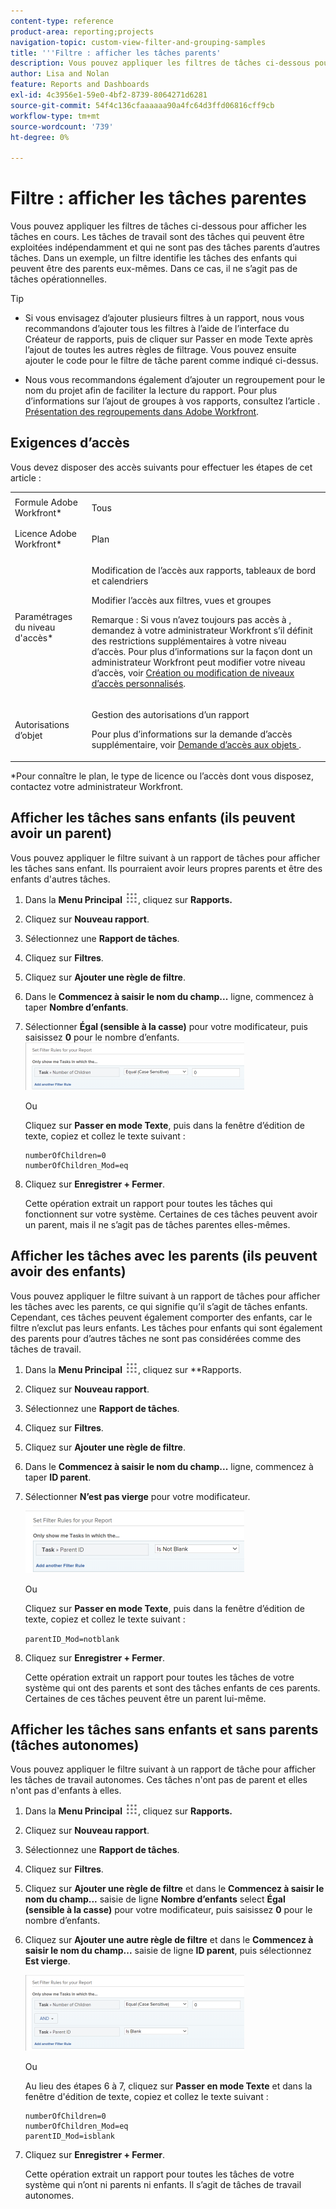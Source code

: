 ```yaml
---
content-type: reference
product-area: reporting;projects
navigation-topic: custom-view-filter-and-grouping-samples
title: '''Filtre : afficher les tâches parents'
description: Vous pouvez appliquer les filtres de tâches ci-dessous pour afficher les tâches en cours. Les tâches de travail sont des tâches qui peuvent être exploitées indépendamment et qui ne sont pas des tâches parents d’autres tâches. Dans un exemple, un filtre identifie les tâches des enfants qui peuvent être des parents eux-mêmes. Dans ce cas, il ne s’agit pas de tâches opérationnelles.
author: Lisa and Nolan
feature: Reports and Dashboards
exl-id: 4c3956e1-59e0-4bf2-8739-8064271d6281
source-git-commit: 54f4c136cfaaaaaa90a4fc64d3ffd06816cff9cb
workflow-type: tm+mt
source-wordcount: '739'
ht-degree: 0%

---
```


# Filtre : afficher les tâches parentes

Vous pouvez appliquer les filtres de tâches ci-dessous pour afficher les tâches en cours. Les tâches de travail sont des tâches qui peuvent être exploitées indépendamment et qui ne sont pas des tâches parents d’autres tâches. Dans un exemple, un filtre identifie les tâches des enfants qui peuvent être des parents eux-mêmes. Dans ce cas, il ne s’agit pas de tâches opérationnelles.

>[!TIP]
>
>* Si vous envisagez d’ajouter plusieurs filtres à un rapport, nous vous recommandons d’ajouter tous les filtres à l’aide de l’interface du Créateur de rapports, puis de cliquer sur Passer en mode Texte après l’ajout de toutes les autres règles de filtrage. Vous pouvez ensuite ajouter le code pour le filtre de tâche parent comme indiqué ci-dessus. 
* Nous vous recommandons également d’ajouter un regroupement pour le nom du projet afin de faciliter la lecture du rapport. Pour plus d’informations sur l’ajout de groupes à vos rapports, consultez l’article . [Présentation des regroupements dans Adobe Workfront](../../../reports-and-dashboards/reports/reporting-elements/groupings-overview.md).
>


## Exigences d’accès

Vous devez disposer des accès suivants pour effectuer les étapes de cet article :

<table style="table-layout:auto"> 
 <col> 
 <col> 
 <tbody> 
  <tr> 
   <td role="rowheader">Formule Adobe Workfront*</td> 
   <td> <p>Tous</p> </td> 
  </tr> 
  <tr> 
   <td role="rowheader">Licence Adobe Workfront*</td> 
   <td> <p>Plan </p> </td> 
  </tr> 
  <tr> 
   <td role="rowheader">Paramétrages du niveau d'accès*</td> 
   <td> <p>Modification de l’accès aux rapports, tableaux de bord et calendriers</p> <p>Modifier l’accès aux filtres, vues et groupes</p> <p>Remarque : Si vous n’avez toujours pas accès à , demandez à votre administrateur Workfront s’il définit des restrictions supplémentaires à votre niveau d’accès. Pour plus d’informations sur la façon dont un administrateur Workfront peut modifier votre niveau d’accès, voir <a href="../../../administration-and-setup/add-users/configure-and-grant-access/create-modify-access-levels.md" class="MCXref xref">Création ou modification de niveaux d’accès personnalisés</a>.</p> </td> 
  </tr> 
  <tr> 
   <td role="rowheader">Autorisations d’objet</td> 
   <td> <p>Gestion des autorisations d’un rapport</p> <p>Pour plus d’informations sur la demande d’accès supplémentaire, voir <a href="../../../workfront-basics/grant-and-request-access-to-objects/request-access.md" class="MCXref xref">Demande d’accès aux objets </a>.</p> </td> 
  </tr> 
 </tbody> 
</table>

&#42;Pour connaître le plan, le type de licence ou l’accès dont vous disposez, contactez votre administrateur Workfront.

## Afficher les tâches sans enfants (ils peuvent avoir un parent)

Vous pouvez appliquer le filtre suivant à un rapport de tâches pour afficher les tâches sans enfant. Ils pourraient avoir leurs propres parents et être des enfants d&#39;autres tâches.

1. Dans la **Menu Principal** ![](assets/main-menu-icon.png), cliquez sur **Rapports.**

1. Cliquez sur **Nouveau rapport**.
1. Sélectionnez une **Rapport de tâches**.
1. Cliquez sur **Filtres**.
1. Cliquez sur **Ajouter une règle de filtre**.
1. Dans le **Commencez à saisir le nom du champ...** ligne, commencez à taper **Nombre d’enfants**.

1. Sélectionner **Égal (sensible à la casse)** pour votre modificateur, puis saisissez **0** pour le nombre d’enfants.\
   ![](assets/parent-task-filter-from-the-ui-350x76.png)

   Ou

   Cliquez sur **Passer en mode Texte**, puis dans la fenêtre d’édition de texte, copiez et collez le texte suivant : 

   ```
   numberOfChildren=0
   numberOfChildren_Mod=eq
   ```


1. Cliquez sur **Enregistrer + Fermer**.

   Cette opération extrait un rapport pour toutes les tâches qui fonctionnent sur votre système. Certaines de ces tâches peuvent avoir un parent, mais il ne s’agit pas de tâches parentes elles-mêmes.

## Afficher les tâches avec les parents (ils peuvent avoir des enfants)

Vous pouvez appliquer le filtre suivant à un rapport de tâches pour afficher les tâches avec les parents, ce qui signifie qu’il s’agit de tâches enfants. Cependant, ces tâches peuvent également comporter des enfants, car le filtre n’exclut pas leurs enfants. Les tâches pour enfants qui sont également des parents pour d’autres tâches ne sont pas considérées comme des tâches de travail.

1. Dans la **Menu Principal** ![](assets/main-menu-icon.png), cliquez sur **Rapports.
1. Cliquez sur **Nouveau rapport**.
1. Sélectionnez une **Rapport de tâches**.
1. Cliquez sur **Filtres**.
1. Cliquez sur **Ajouter une règle de filtre**.
1. Dans le **Commencez à saisir le nom du champ...** ligne, commencez à taper **ID parent**.
1. Sélectionner **N’est pas vierge** pour votre modificateur.

   ![](assets/filter-parent-id-not-blank-350x100.png)

   Ou

   Cliquez sur **Passer en mode Texte**, puis dans la fenêtre d’édition de texte, copiez et collez le texte suivant : 

   `parentID_Mod=notblank`

1. Cliquez sur **Enregistrer + Fermer**.

   Cette opération extrait un rapport pour toutes les tâches de votre système qui ont des parents et sont des tâches enfants de ces parents. Certaines de ces tâches peuvent être un parent lui-même.

## Afficher les tâches sans enfants et sans parents (tâches autonomes)

Vous pouvez appliquer le filtre suivant à un rapport de tâche pour afficher les tâches de travail autonomes. Ces tâches n&#39;ont pas de parent et elles n&#39;ont pas d&#39;enfants à elles.

1. Dans la **Menu Principal** ![](assets/main-menu-icon.png), cliquez sur **Rapports.**
1. Cliquez sur **Nouveau rapport**.
1. Sélectionnez une **Rapport de tâches**.
1. Cliquez sur **Filtres**.
1. Cliquez sur **Ajouter une règle de filtre** et dans le **Commencez à saisir le nom du champ...** saisie de ligne **Nombre d’enfants** select **Égal (sensible à la casse)** pour votre modificateur, puis saisissez **0** pour le nombre d’enfants.
1. Cliquez sur **Ajouter une autre règle de filtre** et dans le **Commencez à saisir le nom du champ...** saisie de ligne **ID parent**, puis sélectionnez **Est vierge**.

   ![](assets/filter-parent-id-blank-and-zero-children-350x121.png)

   Ou

   Au lieu des étapes 6 à 7, cliquez sur **Passer en mode Texte** et dans la fenêtre d&#39;édition de texte, copiez et collez le texte suivant : 

   <!--
   <p data-mc-conditions="QuicksilverOrClassic.Draft mode">(NOTE: ensure steps above stay accurate)</p>
   -->

   ```
   numberOfChildren=0
   numberOfChildren_Mod=eq
   parentID_Mod=isblank
   ```

1. Cliquez sur **Enregistrer + Fermer**.

   Cette opération extrait un rapport pour toutes les tâches de votre système qui n’ont ni parents ni enfants. Il s’agit de tâches de travail autonomes.
